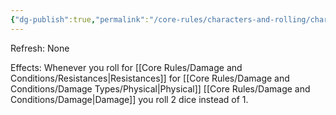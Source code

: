 ```yaml
---
{"dg-publish":true,"permalink":"/core-rules/characters-and-rolling/character-sheet/skills-and-flaws/skill-list/might/rank-3/physically-hardened/"}
---
```


Refresh: None

Effects:
Whenever you roll for [[Core Rules/Damage and Conditions/Resistances\|Resistances]] for [[Core Rules/Damage and Conditions/Damage Types/Physical\|Physical]] [[Core Rules/Damage and Conditions/Damage\|Damage]] you roll 2 dice instead of 1.